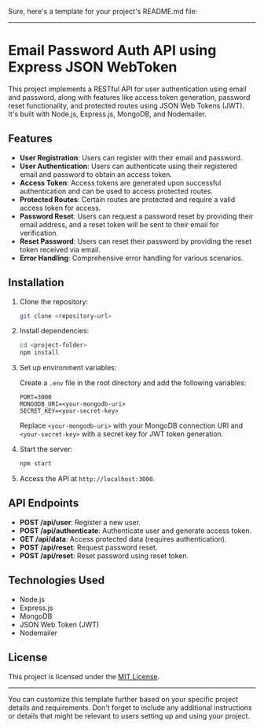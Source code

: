 Sure, here's a template for your project's README.md file:

---

# Email Password Auth API using Express JSON WebToken

This project implements a RESTful API for user authentication using email and password, along with features like access token generation, password reset functionality, and protected routes using JSON Web Tokens (JWT). It's built with Node.js, Express.js, MongoDB, and Nodemailer.

## Features

- **User Registration**: Users can register with their email and password.
- **User Authentication**: Users can authenticate using their registered email and password to obtain an access token.
- **Access Token**: Access tokens are generated upon successful authentication and can be used to access protected routes.
- **Protected Routes**: Certain routes are protected and require a valid access token for access.
- **Password Reset**: Users can request a password reset by providing their email address, and a reset token will be sent to their email for verification.
- **Reset Password**: Users can reset their password by providing the reset token received via email.
- **Error Handling**: Comprehensive error handling for various scenarios.

## Installation

1. Clone the repository:

    ```bash
    git clone <repository-url>
    ```

2. Install dependencies:

    ```bash
    cd <project-folder>
    npm install
    ```

3. Set up environment variables:
   
    Create a `.env` file in the root directory and add the following variables:

    ```plaintext
    PORT=3000
    MONGODB_URI=<your-mongodb-uri>
    SECRET_KEY=<your-secret-key>
    ```

    Replace `<your-mongodb-uri>` with your MongoDB connection URI and `<your-secret-key>` with a secret key for JWT token generation.

4. Start the server:

    ```bash
    npm start
    ```

5. Access the API at `http://localhost:3000`.

## API Endpoints

- **POST /api/user**: Register a new user.
- **POST /api/authenticate**: Authenticate user and generate access token.
- **GET /api/data**: Access protected data (requires authentication).
- **POST /api/reset**: Request password reset.
- **POST /api/reset**: Reset password using reset token.

## Technologies Used

- Node.js
- Express.js
- MongoDB
- JSON Web Token (JWT)
- Nodemailer

## License

This project is licensed under the [MIT License](LICENSE).

---

You can customize this template further based on your specific project details and requirements. Don't forget to include any additional instructions or details that might be relevant to users setting up and using your project.
